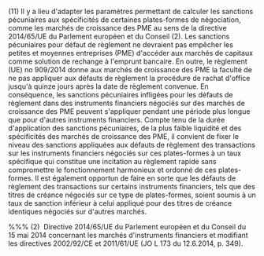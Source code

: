 (11) Il y a lieu d'adapter les paramètres permettant de calculer les sanctions pécuniaires aux spécificités de certaines plates-formes de négociation, comme les marchés de croissance des PME au sens de la directive 2014/65/UE du Parlement européen et du Conseil (2). Les sanctions pécuniaires pour défaut de règlement ne devraient pas empêcher les petites et moyennes entreprises (PME) d'accéder aux marchés de capitaux comme solution de rechange à l'emprunt bancaire. En outre, le règlement (UE) no 909/2014 donne aux marchés de croissance des PME la faculté de ne pas appliquer aux défauts de règlement la procédure de rachat d'office jusqu'à quinze jours après la date de règlement convenue. En conséquence, les sanctions pécuniaires infligées pour les défauts de règlement dans des instruments financiers négociés sur des marchés de croissance des PME peuvent s'appliquer pendant une période plus longue que pour d'autres instruments financiers. Compte tenu de la durée d'application des sanctions pécuniaires, de la plus faible liquidité et des spécificités des marchés de croissance des PME, il convient de fixer le niveau des sanctions appliquées aux défauts de règlement des transactions sur les instruments financiers négociés sur ces plates-formes à un taux spécifique qui constitue une incitation au règlement rapide sans compromettre le fonctionnement harmonieux et ordonné de ces plates-formes. Il est également opportun de faire en sorte que les défauts de règlement des transactions sur certains instruments financiers, tels que des titres de créance négociés sur ce type de plates-formes, soient soumis à un taux de sanction inférieur à celui appliqué pour des titres de créance identiques négociés sur d'autres marchés.

%%% (2)  Directive 2014/65/UE du Parlement européen et du Conseil du 15 mai 2014 concernant les marchés d'instruments financiers et modifiant les directives 2002/92/CE et 2011/61/UE (JO L 173 du 12.6.2014, p. 349).
